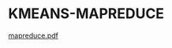 # KMEANS-MAPREDUCE

[mapreduce.pdf](https://github.com/EKANATHAN-1001/KMEANS-MAPREDUCE/files/10958994/mapreduce.pdf)
